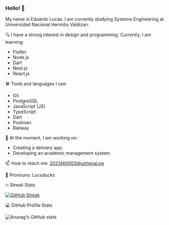 ### Hello! 👋
My name is Eduardo Lucas. I am currently studying Systems Engineering at Universidad Nacional Hermilio Valdizan.

🔍 I have a strong interest in design and programming. Currently, I am learning:
- Flutter
- Node.js
- Dart
- Nest.js
- React.js

🛠 Tools and languages I use:
- Git
- PostgreSQL
- JavaScript (JS)
- TypeScript
- Dart
- Postman
- Railway

🌱 At the moment, I am working on:
- Creating a delivery app.
- Developing an academic management system.

📫 How to reach me: 2021460003@unheval.pe

📢 Pronouns: Lucsducks


🔥 Streak Stats

[![GitHub Streak](https://streak-stats.demolab.com?user=lucsducks&theme=algolia&hide_border=true&border_radius=10&locale=es&date_format=M%20j%5B%2C%20Y%5D&mode=weekly)](https://git.io/streak-stats)

💻 GitHub Profile Stats

![Anurag's GitHub stats](https://github-readme-stats.vercel.app/api?username=lucsducks&show_icons=true&theme=dracula)
